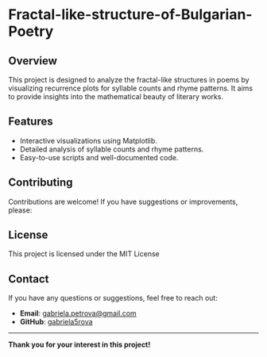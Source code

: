 # Fractal-like-structure-of-Bulgarian-Poetry

## Overview

This project is designed to analyze the fractal-like structures in poems by visualizing recurrence plots for syllable counts and rhyme patterns. It aims to provide insights into the mathematical beauty of literary works.



## Features

- Interactive visualizations using Matplotlib.
- Detailed analysis of syllable counts and rhyme patterns.
- Easy-to-use scripts and well-documented code.

## Contributing

Contributions are welcome! If you have suggestions or improvements, please:


## License

This project is licensed under the MIT License 

## Contact

If you have any questions or suggestions, feel free to reach out:

- **Email**: gabriela.petrova@gmail.com
- **GitHub**: [gabriela5rova](https://github.com/gabriela5rova)

---

**Thank you for your interest in this project!**
